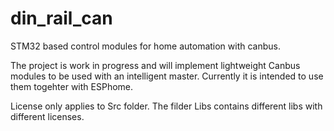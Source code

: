 # din_rail_can
STM32 based control modules for home automation with canbus.

The project is work in progress and will implement lightweight Canbus modules to be used with an intelligent master.
Currently it is intended to use them togehter with ESPhome.


License only applies to Src folder.
The filder Libs contains different libs with different licenses.
